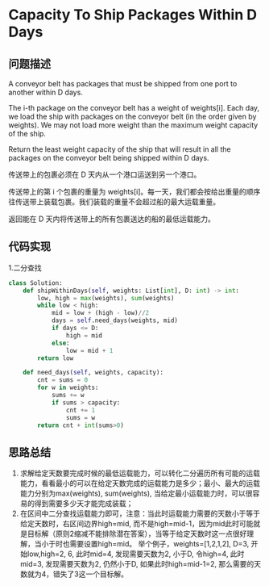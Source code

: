 #  Capacity To Ship Packages Within D Days

## 问题描述

A conveyor belt has packages that must be shipped from one port to another within D days.

The i-th package on the conveyor belt has a weight of weights[i].  Each day, we load the ship with packages on the conveyor belt (in the order given by weights). We may not load more weight than the maximum weight capacity of the ship.

Return the least weight capacity of the ship that will result in all the packages on the conveyor belt being shipped within D days.

传送带上的包裹必须在 D 天内从一个港口运送到另一个港口。

传送带上的第 i 个包裹的重量为 weights[i]。每一天，我们都会按给出重量的顺序往传送带上装载包裹。我们装载的重量不会超过船的最大运载重量。

返回能在 D 天内将传送带上的所有包裹送达的船的最低运载能力。


## 代码实现

1.二分查找
```python
class Solution:
    def shipWithinDays(self, weights: List[int], D: int) -> int:
        low, high = max(weights), sum(weights)
        while low < high:
            mid = low + (high - low)//2
            days = self.need_days(weights, mid)
            if days <= D:
                high = mid
            else:
                low = mid + 1
        return low

    def need_days(self, weights, capacity):
        cnt = sums = 0
        for w in weights:
            sums += w
            if sums > capacity:
                cnt += 1
                sums = w
        return cnt + int(sums>0)
```


## 思路总结
 
1. 求解给定天数要完成时候的最低运载能力，可以转化二分遍历所有可能的运载能力，看看最小的可以在给定天数完成的运载能力是多少；最小、最大的运载能力分别为max(weights), sum(weights), 当给定最小运载能力时，可以很容易的得到需要多少天才能完成装载；
2. 在区间中二分查找运载能力即可，注意：当此时运载能力需要的天数小于等于给定天数时，右区间边界high=mid, 而不是high=mid-1，因为mid此时可能就是目标解（原则2缩减不能排除潜在答案），当等于给定天数时这一点很好理解，当小于时也需要设置high=mid。
举个例子，weights=[1,2,1,2], D=3, 开始low,high=2, 6, 此时mid=4, 发现需要天数为2, 小于D, 令high=4, 此时mid=3, 发现需要天数为2, 仍然小于D, 如果此时high=mid-1=2, 那么需要的天数就为4，错失了3这一个目标解。
